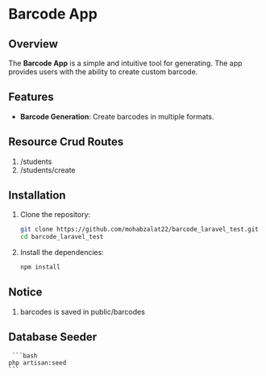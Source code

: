 # Barcode App

## Overview

The **Barcode App** is a simple and intuitive tool for generating. The app provides users with the ability to create custom barcode.

## Features

- **Barcode Generation**: Create barcodes in multiple formats.

## Resource Crud Routes
1. /students
2. /students/create


## Installation

1. Clone the repository:

    ```bash
    git clone https://github.com/mohabzalat22/barcode_laravel_test.git
    cd barcode_laravel_test
    ```

2. Install the dependencies:

    ```bash
    npm install
    ```
## Notice
1. barcodes is saved in public/barcodes


## Database Seeder
     ```bash
    php artisan:seed
    ```

